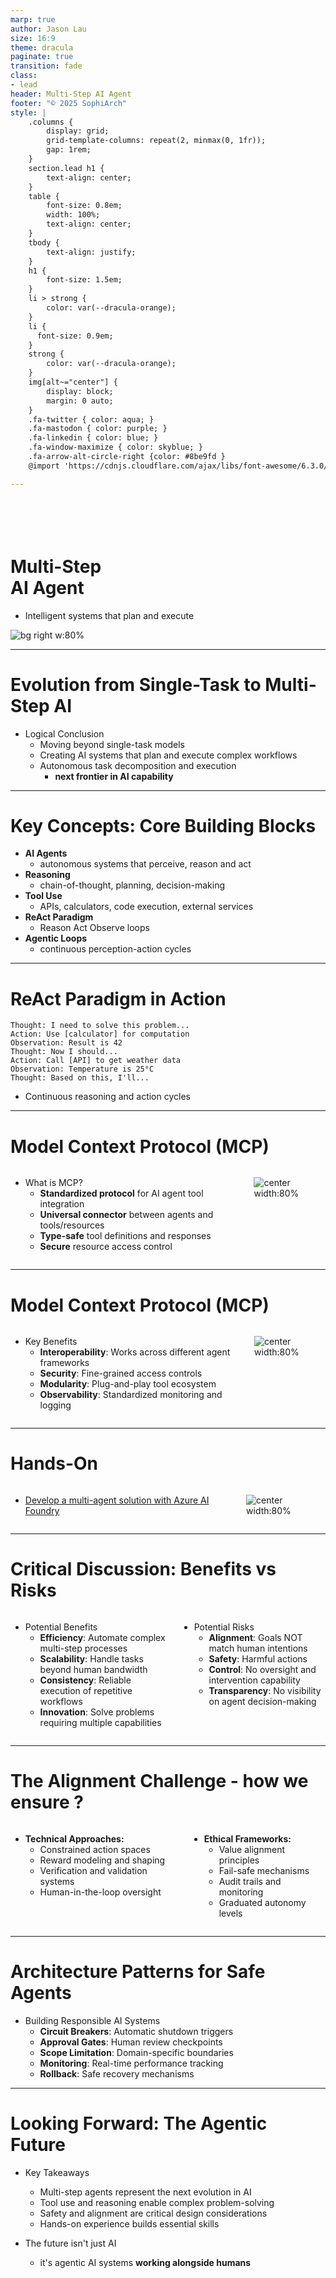 ```yaml
---
marp: true
author: Jason Lau
size: 16:9
theme: dracula
paginate: true
transition: fade
class: 
- lead
header: Multi-Step AI Agent
footer: "© 2025 SophiArch"
style: |
    .columns {
        display: grid;
        grid-template-columns: repeat(2, minmax(0, 1fr));
        gap: 1rem;
    }
    section.lead h1 {
        text-align: center;
    }
    table {
        font-size: 0.8em;
        width: 100%;
        text-align: center;
    }
    tbody {
        text-align: justify;
    }
    h1 {
        font-size: 1.5em;
    }
    li > strong {
        color: var(--dracula-orange);
    }
    li {
      font-size: 0.9em;
    }
    strong {
        color: var(--dracula-orange);
    }
    img[alt~="center"] {
        display: block;
        margin: 0 auto;
    }
    .fa-twitter { color: aqua; }
    .fa-mastodon { color: purple; }
    .fa-linkedin { color: blue; }
    .fa-window-maximize { color: skyblue; }
    .fa-arrow-alt-circle-right {color: #8be9fd }
    @import 'https://cdnjs.cloudflare.com/ajax/libs/font-awesome/6.3.0/css/all.min.css'

---
```


# <br><br>Multi-Step<br>AI Agent
- Intelligent systems that plan and execute

![bg right w:80%](../Images/SophiArch_Logo.png)

---
# Evolution from Single-Task to Multi-Step AI

- Logical Conclusion
    - Moving beyond single-task models
    - Creating AI systems that plan and execute complex workflows
    - Autonomous task decomposition and execution
        - **next frontier in AI capability**
---
# Key Concepts: Core Building Blocks

- **AI Agents**
    - autonomous systems that perceive, reason and act
- **Reasoning**
    - chain-of-thought, planning, decision-making
- **Tool Use**
    - APIs, calculators, code execution, external services
- **ReAct Paradigm**
    - Reason  <i class="fas fa-arrow-alt-circle-right"></i> Act <i class="fas fa-arrow-alt-circle-right"></i>  Observe loops
- **Agentic Loops**
    - continuous perception-action cycles

---
# ReAct Paradigm in Action
```
Thought: I need to solve this problem...                                     
Action: Use [calculator] for computation
Observation: Result is 42
Thought: Now I should...
Action: Call [API] to get weather data
Observation: Temperature is 25°C
Thought: Based on this, I'll...
```
- Continuous reasoning and action cycles

---
# Model Context Protocol (MCP)
<div class="columns">
<div>

- What is MCP?
    - **Standardized protocol** for AI agent tool integration
    - **Universal connector** between agents and tools/resources
    - **Type-safe** tool definitions and responses
    - **Secure** resource access control
</div>
<div>

![center width:80%](../Images/mcp_arch.svg)
</div>
</div>


---

# Model Context Protocol (MCP)
<div class="columns">
<div>

- Key Benefits
    - **Interoperability**: Works across different agent frameworks
    - **Security**: Fine-grained access controls
    - **Modularity**: Plug-and-play tool ecosystem
    - **Observability**: Standardized monitoring and logging
</div>
<div>



![center width:80%](../Images/mcp_arch.svg)
</div>
</div>


---
# Hands-On
<div class="columns">
<div>

- [Develop a multi-agent solution with Azure AI Foundry](https://microsoftlearning.github.io/mslearn-ai-agents/Instructions/03b-build-multi-agent-solution.html)
</div>
<div>

![center width:80%](../Images/triage_agent.svg)
</div>
</div>





---
# Critical Discussion: Benefits vs Risks

<div class="columns">
<div>

- Potential Benefits 
    - **Efficiency**: Automate complex multi-step processes
    - **Scalability**: Handle tasks beyond human bandwidth
    - **Consistency**: Reliable execution of repetitive workflows
    - **Innovation**: Solve problems requiring multiple capabilities
</div>
<div>

- Potential Risks
    - **Alignment**: Goals NOT match human intentions
    - **Safety**: Harmful actions
    - **Control**: No oversight and intervention capability
    - **Transparency**: No visibility on agent decision-making
</div>
</div>

---
# The Alignment Challenge - how we ensure ?
<div class="columns">
<div>

- **Technical Approaches:**
    - Constrained action spaces
    - Reward modeling and shaping
    - Verification and validation systems
    - Human-in-the-loop oversight
</div>
<div>

- **Ethical Frameworks:**
    - Value alignment principles
    - Fail-safe mechanisms
    - Audit trails and monitoring
    - Graduated autonomy levels
</div>
</div>

---

# Architecture Patterns for Safe Agents

- Building Responsible AI Systems
    - **Circuit Breakers**: Automatic shutdown triggers
    - **Approval Gates**: Human review checkpoints
    - **Scope Limitation**: Domain-specific boundaries
    - **Monitoring**: Real-time performance tracking
    - **Rollback**: Safe recovery mechanisms

---

# Looking Forward: The Agentic Future

- Key Takeaways
    - Multi-step agents represent the next evolution in AI
    - Tool use and reasoning enable complex problem-solving
    - Safety and alignment are critical design considerations
    - Hands-on experience builds essential skills

- The future isn't just AI
    - it's agentic AI systems **working alongside humans**


